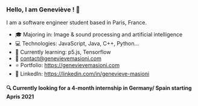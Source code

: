 ### Hello, I am Geneviève ! :wave:

I am a software engineer student based in Paris, France.

- :mortar_board: Majoring in: Image & sound processing and artificial intelligence
- :computer: Technologies: JavaScript, Java, C++, Python...
- :seedling: Currently learning: p5.js, Tensorflow
- :email:	contact@genevievemasioni.com
- :star: Portfolio: https://genevievemasioni.com 
- :briefcase: LinkedIn: https://linkedin.com/in/genevieve-masioni 

#### :mag: Currently looking for a 4-month internship in Germany/ Spain starting Apris 2021

